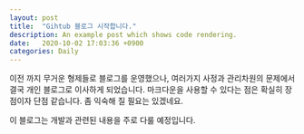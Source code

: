 ```yaml
---
layout: post
title:  "Gihtub 블로그 시작합니다."
description: An example post which shows code rendering.
date:   2020-10-02 17:03:36 +0900
categories: Daily
---
```


이전 까지 무거운 형제들로 블로그를 운영했으나, 여러가지 사정과 관리차원의 문제에서 결국 개인 블로그로 이사하게 되었습니다. 
마크다운을 사용할 수 있다는 점은 확실히 장점이자 단점 같습니다. 좀 익숙해 질 필요는 있겠네요.

이 블로그는 개발과 관련된 내용을 주로 다룰 예정입니다.

